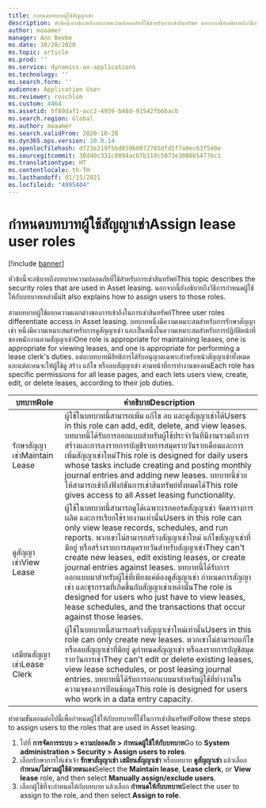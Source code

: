 ```yaml
---
title: กำหนดบทบาทผู้ใช้สัญญาเช่า
description: หัวข้อนี้จะอธิบายถึงบทบาทความปลอดภัยที่ใช้สำหรับการเช่าสินทรัพย์ นอกจากนี้ยังอธิบายถึงวิธีการกำหนดผู้ใช้ให้กับบทบาทเหล่านั้น
author: moaamer
manager: Ann Beebe
ms.date: 10/28/2020
ms.topic: article
ms.prod: ''
ms.service: dynamics-ax-applications
ms.technology: ''
ms.search.form: ''
audience: Application User
ms.reviewer: roschlom
ms.custom: 4464
ms.assetid: 5f89daf1-acc2-4959-b48d-91542fb6bacb
ms.search.region: Global
ms.author: moaamer
ms.search.validFrom: 2020-10-28
ms.dyn365.ops.version: 10.0.14
ms.openlocfilehash: df23e219f5bd859b0072785dfd5f7a0ec63f540e
ms.sourcegitcommit: 38d40c331c8894acb7b119c5073e3088b54776c1
ms.translationtype: HT
ms.contentlocale: th-TH
ms.lasthandoff: 01/15/2021
ms.locfileid: "4995404"
---
```

# <a name="assign-lease-user-roles"></a><span data-ttu-id="c12f2-104">กำหนดบทบาทผู้ใช้สัญญาเช่า</span><span class="sxs-lookup"><span data-stu-id="c12f2-104">Assign lease user roles</span></span>

[!include [banner](../includes/banner.md)]

<span data-ttu-id="c12f2-105">หัวข้อนี้จะอธิบายถึงบทบาทความปลอดภัยที่ใช้สำหรับการเช่าสินทรัพย์</span><span class="sxs-lookup"><span data-stu-id="c12f2-105">This topic describes the security roles that are used in Asset leasing.</span></span> <span data-ttu-id="c12f2-106">นอกจากนี้ยังอธิบายถึงวิธีการกำหนดผู้ใช้ให้กับบทบาทเหล่านั้น</span><span class="sxs-lookup"><span data-stu-id="c12f2-106">It also explains how to assign users to those roles.</span></span>

<span data-ttu-id="c12f2-107">สามบทบาทผู้ใช้แยกความแตกต่างของการเข้าถึงในการเช่าสินทรัพย์</span><span class="sxs-lookup"><span data-stu-id="c12f2-107">Three user roles differentiate access in Asset leasing.</span></span> <span data-ttu-id="c12f2-108">บทบาทหนึ่งมีความเหมาะสมสำหรับการรักษาสัญญาเช่า หนึ่งมีความเหมาะสมสำหรับการดูสัญญาเช่า และเป็นหนึ่งในความเหมาะสมสำหรับการปฏิบัติหน้าที่ของพนักงานตามสัญญาเช่า</span><span class="sxs-lookup"><span data-stu-id="c12f2-108">One role is appropriate for maintaining leases, one is appropriate for viewing leases, and one is appropriate for performing a lease clerk's duties.</span></span> <span data-ttu-id="c12f2-109">แต่ละบทบาทมีสิทธิการได้รับอนุญาตเฉพาะสำหรับหน้าสัญญาเช่าทั้งหมด และแต่ละคนจะให้ผู้ใช้ดู สร้าง แก้ไข หรือลบสัญญาเช่า ตามหน้าที่การทำงานของตน</span><span class="sxs-lookup"><span data-stu-id="c12f2-109">Each role has specific permissions for all lease pages, and each lets users view, create, edit, or delete leases, according to their job duties.</span></span>

| <span data-ttu-id="c12f2-110">บทบาท</span><span class="sxs-lookup"><span data-stu-id="c12f2-110">Role</span></span>           | <span data-ttu-id="c12f2-111">คำอธิบาย</span><span class="sxs-lookup"><span data-stu-id="c12f2-111">Description</span></span> |
|----------------|-------------|
| <span data-ttu-id="c12f2-112">รักษาสัญญาเช่า</span><span class="sxs-lookup"><span data-stu-id="c12f2-112">Maintain Lease</span></span> | <span data-ttu-id="c12f2-113">ผู้ใช้ในบทบาทนี้สามารถเพิ่ม แก้ไข ลบ และดูสัญญาเช่าได้</span><span class="sxs-lookup"><span data-stu-id="c12f2-113">Users in this role can add, edit, delete, and view leases.</span></span> <span data-ttu-id="c12f2-114">บทบาทนี้ได้รับการออกแบบสำหรับผู้ใช้ประจำวันที่มีงานรวมถึงการสร้างและการลงรายการบัญชีรายการสมุดรายวันรายเดือนและการเพิ่มสัญญาเช่าใหม่</span><span class="sxs-lookup"><span data-stu-id="c12f2-114">This role is designed for daily users whose tasks include creating and posting monthly journal entries and adding new leases.</span></span> <span data-ttu-id="c12f2-115">บทบาทนี้ช่วยให้สามารถเข้าถึงฟังก์ชันการเช่าสินทรัพย์ทั้งหมดได้</span><span class="sxs-lookup"><span data-stu-id="c12f2-115">This role gives access to all Asset leasing functionality.</span></span> |
| <span data-ttu-id="c12f2-116">ดูสัญญาเช่า</span><span class="sxs-lookup"><span data-stu-id="c12f2-116">View Lease</span></span>     | <span data-ttu-id="c12f2-117">ผู้ใช้ในบทบาทนี้สามารถดูได้เฉพาะเรกคอร์ดสัญญาเช่า จัดตารางการผลิต และการเรียกใช้รายงานเท่านั้น</span><span class="sxs-lookup"><span data-stu-id="c12f2-117">Users in this role can only view lease records, schedules, and run reports.</span></span> <span data-ttu-id="c12f2-118">พวกเขาไม่สามารถสร้างสัญญาเช่าใหม่ แก้ไขสัญญาเช่าที่มีอยู่ หรือสร้างรายการสมุดรายวันสำหรับสัญญาเช่า</span><span class="sxs-lookup"><span data-stu-id="c12f2-118">They can't create new leases, edit existing leases, or create journal entries against leases.</span></span> <span data-ttu-id="c12f2-119">บทบาทนี้ได้รับการออกแบบมาสำหรับผู้ใช้ที่เพียงแค่ต้องดูสัญญาเช่า กำหนดการสัญญาเช่า และธุรกรรมที่เกิดขึ้นกับสัญญาเช่าเหล่านั้น</span><span class="sxs-lookup"><span data-stu-id="c12f2-119">The role is designed for users who just have to view leases, lease schedules, and the transactions that occur against those leases.</span></span> |
| <span data-ttu-id="c12f2-120">เสมียนสัญญาเช่า</span><span class="sxs-lookup"><span data-stu-id="c12f2-120">Lease Clerk</span></span>    | <span data-ttu-id="c12f2-121">ผู้ใช้ในบทบาทนี้สามารถสร้างสัญญาเช่าใหม่เท่านั้น</span><span class="sxs-lookup"><span data-stu-id="c12f2-121">Users in this role can only create new leases.</span></span> <span data-ttu-id="c12f2-122">พวกเขาไม่สามารถแก้ไขหรือลบสัญญาเช่าที่มีอยู่ ดูกำหนดสัญญาเช่า หรือลงรายการบัญชีสมุดรายวันการเช่า</span><span class="sxs-lookup"><span data-stu-id="c12f2-122">They can't edit or delete existing leases, view lease schedules, or post leasing journal entries.</span></span> <span data-ttu-id="c12f2-123">บทบาทนี้ได้รับการออกแบบมาสำหรับผู้ใช้ที่ทำงานในความจุของการป้อนข้อมูล</span><span class="sxs-lookup"><span data-stu-id="c12f2-123">This role is designed for users who work in a data entry capacity.</span></span> |

<span data-ttu-id="c12f2-124">ทำตามขั้นตอนต่อไปนี้เพื่อกำหนดผู้ใช้ให้กับบทบาทที่ใช้ในการเช่าสินทรัพย์</span><span class="sxs-lookup"><span data-stu-id="c12f2-124">Follow these steps to assign users to the roles that are used in Asset leasing.</span></span>

1. <span data-ttu-id="c12f2-125">ไปที่ **การจัดการระบบ \> ความปลอดภัย \> กำหนดผู้ใช้ให้กับบทบาท**</span><span class="sxs-lookup"><span data-stu-id="c12f2-125">Go to **System administration \> Security \> Assign users to roles**.</span></span>
2. <span data-ttu-id="c12f2-126">เลือกรักษาการให้เช่าเจ้า **รักษาสัญญาเช่า** **เสมียนสัญญาเช่า** หรือบทบาท **ดูสัญญาเช่า** แล้วเลือก **กำหนด/ไม่รวมผู้ใช้ด้วยตนเอง**</span><span class="sxs-lookup"><span data-stu-id="c12f2-126">Select the **Maintain lease**, **Lease clerk**, or **View lease** role, and then select **Manually assign/exclude users**.</span></span>
3. <span data-ttu-id="c12f2-127">เลือกผู้ใช้ที่จะกำหนดให้กับบทบาท แล้วเลือก **กำหนดให้กับบทบาท**</span><span class="sxs-lookup"><span data-stu-id="c12f2-127">Select the user to assign to the role, and then select **Assign to role**.</span></span>
